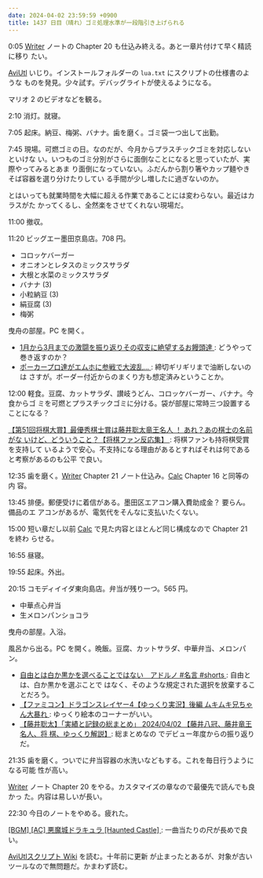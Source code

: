 ```yaml
---
date: 2024-04-02 23:59:59 +0900
title: 1437 日目（晴れ）ゴミ処理水準が一段階引き上げられる
---
```


0:05 [Writer] ノートの Chapter 20 も仕込み終える。あと一章片付けて早く精読に移り
たい。

[AviUtl] いじり。インストールフォルダーの `lua.txt` にスクリプトの仕様書のような
ものを発見。少々試す。デバッグライトが使えるようになる。
<blockquote class="twitter-tweet"
  data-conversation="none"
  data-theme="dark" data-media-max-width="640" data-align="center">
<a href="https://twitter.com/showa_yojyo/status/1774829401810890785"></a>
</blockquote>

マリオ 2 のビデオなどを観る。

2:10 消灯。就寝。

7:05 起床。納豆、梅粥、バナナ。歯を磨く。ゴミ袋一つ出して出勤。

7:45 現場。可燃ゴミの日。なのだが、今月からプラスチックゴミを対応しないといけな
い。いつものゴミ分別がさらに面倒なことになると思っていたが、実際やってみるとあま
り面倒になっていない。ふだんから割り箸やカップ麺やきそば容器を選り分けたりしてい
る手間が少し増したに過ぎないのか。

とはいっても就業時間を大幅に超える作業であることには変わらない。最近はカラスがた
かってくるし、全然楽をさせてくれない現場だ。

11:00 撤収。

11:20 ビッグエー墨田京島店。708 円。

* コロッケバーガー
* オニオンとレタスのミックスサラダ
* 大根と水菜のミックスサラダ
* バナナ (3)
* 小粒納豆 (3)
* 絹豆腐 (3)
* 梅粥

曳舟の部屋。PC を開く。

* [1月から3月までの激闘を振り返りその収支に絶望するお饅頭達
  ](https://www.youtube.com/watch?v=0LIQ8k9jZIc): どうやって巻き返すのか？
* [ポーカープロ達がエムホに参戦で大波乱…
  ](https://www.youtube.com/watch?v=VU20pXH45BE): 締切ギリギリまで油断しないのは
  さすが。ボーダー付近からのまくり方も想定済みということか。

12:00 軽食。豆腐、カットサラダ、讃岐うどん、コロッケバーガー、バナナ。今食からゴ
ミを可燃とプラスチックゴミに分ける。袋が部屋に常時三つ設置することになる？

[【第51回将棋大賞】最優秀棋士賞は藤井聡太竜王名人 ！ あれ？あの棋士の名前がな
いけど、どういうこと？【将棋ファン反応集】
](https://www.youtube.com/watch?v=bMHrkueC-bo): 将棋ファンも持将棋受賞を支持して
いるようで安心。不支持になる理由があるとすればそれは何であると考察があるのも公平
で良い。

12:35 歯を磨く。[Writer] Chapter 21 ノート仕込み。[Calc] Chapter 16 と同等の内
容。

13:45 排便。郵便受けに着信がある。墨田区エアコン購入費助成金？ 要らん。備品のエ
アコンがあるが、電気代をそんなに支払いたくない。

15:00 短い章だし以前 [Calc] で見た内容とほとんど同じ構成なので Chapter 21 を終わ
らせる。

16:55 昼寝。

19:55 起床。外出。

20:15 コモディイイダ東向島店。弁当が残り一つ。565 円。

* 中華点心弁当
* 生メロンパンショコラ

曳舟の部屋。入浴。

風呂から出る。PC を開く。晩飯。豆腐、カットサラダ、中華弁当、メロンパン。

* [自由とは白か黒かを選べることではない　アドルノ #名言 #shorts
  ](https://www.youtube.com/watch?v=A6Gz2o8kX8s): 自由とは、白か黒かを選ぶことで
  はなく、そのような規定された選択を放棄することだろう。
* [【ファミコン】ドラゴンスレイヤー4【ゆっくり実況】後編 ムキムキ兄ちゃん大暴れ
  ](https://www.youtube.com/watch?v=XWS39Q3d_gc): ゆっくり絵本のコーナーがいい。
* [【藤井聡太】「実績と記録の総まとめ」 2024/04/02 【藤井八冠、藤井竜王名人、将
  棋、ゆっくり解説】](https://www.youtube.com/watch?v=Gi0LE-1dgpw): 総まとめなの
  でデビュー年度からの振り返りだ。

21:35 歯を磨く。ついでに弁当容器の水洗いなどもする。これを毎日行うようになる可能
性が高い。

[Writer] ノート Chapter 20 をやる。カスタマイズの章なので最優先で読んでも良かっ
た。内容は易しいが長い。

22:30 今日のノートをやめる。疲れた。

[[BGM] [AC] 悪魔城ドラキュラ [Haunted Castle]
](https://www.youtube.com/watch?v=dsKQyaNstxA): 一曲当たりの尺が長めで良い。

[AviUtlスクリプト Wiki](https://aviutlscript.wiki.fc2.com/) を読む。十年前に更新
が止まったとあるが、対象が古いツールなので無問題だ。かまわず読む。

[AviUtl]: https://spring-fragrance.mints.ne.jp/aviutl/
[Calc]: https://documentation.libreoffice.org/en/english-documentation/calc/
[Writer]: https://documentation.libreoffice.org/en/english-documentation/writer/
